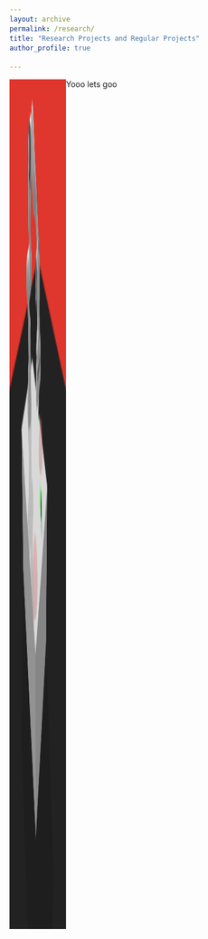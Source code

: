 ```yaml
---
layout: archive
permalink: /research/
title: "Research Projects and Regular Projects"
author_profile: true

---
```

<!-- ![image-left](/assets/images/push_save_300_200.png){: .align-left}
Hey lets goo
[Professors working in Reinforcement Learning](https://rupalibhati.github.io/RL-profs/)  
2019-02-16
 -->


<img src="/assets/images/push_save_300_200.png" alt="image-left" style="width: 100px; height: 1500px;" align="left">
Yooo lets goo
